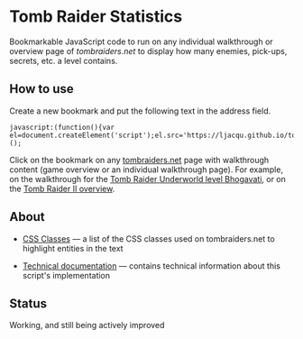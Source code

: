 Tomb Raider Statistics
======================
Bookmarkable JavaScript code to run on any individual walkthrough or overview 
page of _tombraiders.net_ to display how many enemies, pick-ups, secrets, etc. 
a level contains.

How to use
----------
Create a new bookmark and put the following text in the address field.
```
javascript:(function(){var el=document.createElement('script');el.src='https://ljacqu.github.io/tombraiderstats/aggregator.js';document.body.appendChild(el);})();
```

Click on the bookmark on any [tombraiders.net](http://tombraiders.net) page with
walkthrough content (game overview or an individual walkthrough page). 
For example, on the walkthrough for the 
[Tomb Raider Underworld level Bhogavati](http://tombraiders.net/stella/walks/TR8walk/07bhogavati.html),
or on the [Tomb Raider II overview](http://tombraiders.net/stella/tomb2.html).

About
-----
- [CSS Classes](https://github.com/ljacqu/tombraiderstats/blob/master/CLASSES.md)
— a list of the CSS classes used on tombraiders.net to highlight entities in the text

- [Technical documentation](https://github.com/ljacqu/tombraiderstats/blob/master/TECHNICAL.md)
— contains technical information about this script's implementation

Status
------
Working, and still being actively improved